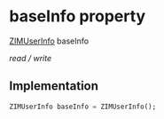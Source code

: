 


# baseInfo property







[ZIMUserInfo](../../zego_uikit_prebuilt_live_audio_room/ZIMUserInfo-class.md) baseInfo
  
_<span class="feature">read / write</span>_






## Implementation

```dart
ZIMUserInfo baseInfo = ZIMUserInfo();
```







